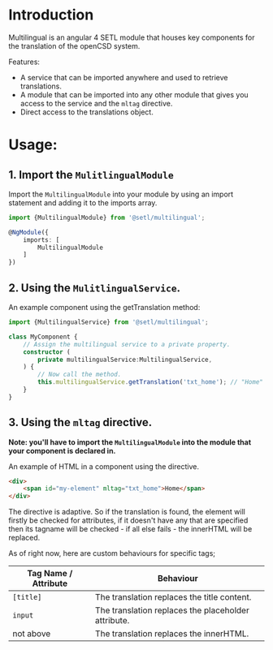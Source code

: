 # Introduction
Multilingual is an angular 4 SETL module that houses key components for the translation of the openCSD system.

Features:
* A service that can be imported anywhere and used to retrieve translations.
* A module that can be imported into any other module that gives you access to the service and the `mltag` directive.
* Direct access to the translations object.

# Usage:
## 1. Import the `MulitlingualModule`

Import the `MultilingualModule` into your module by using an import statement and adding it to the imports array.

```typescript
import {MultilingualModule} from '@setl/multilingual';

@NgModule({
    imports: [
        MultilingualModule
    ]
})
```

## 2. Using the `MulitlingualService`.

An example component using the getTranslation method:

```typescript
import {MultilingualService} from '@setl/multilingual';

class MyComponent {
    // Assign the multilingual service to a private property.
    constructor (
        private multilingualService:MultilingualService,
    ) {
        // Now call the method.
        this.multilingualService.getTranslation('txt_home'); // "Home"
    }
}
```

## 3. Using the `mltag` directive.

**Note: you'll have to import the `MultilingualModule` into the module that your component is declared in.**

An example of HTML in a component using the directive.

```html
<div>
    <span id="my-element" mltag="txt_home">Home</span>
</div>
```

The directive is adaptive. So if the translation is found, the element will firstly be checked for attributes, if it doesn't have any that are specified then its tagname will be checked - if all else fails - the innerHTML will be replaced.

As of right now, here are custom behaviours for specific tags;

| Tag Name / Attribute   | Behaviour                                           |
|------------|-----------------------------------------------------|
| `[title]`  | The translation replaces the title content.         |
| `input`    | The translation replaces the placeholder attribute. |
| not above  | The translation replaces the innerHTML.             |
